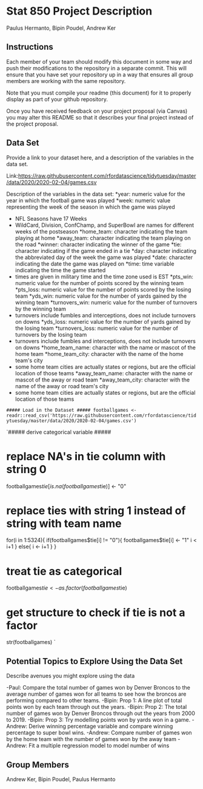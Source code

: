 Stat 850 Project Description
================
Paulus Hermanto, Bipin Poudel, Andrew Ker

## Instructions

Each member of your team should modify this document in some way and
push their modifications to the repository in a separate commit. This
will ensure that you have set your repository up in a way that ensures
all group members are working with the same repository.

Note that you must compile your readme (this document) for it to
properly display as part of your github repository.

Once you have received feedback on your project proposal (via Canvas)
you may alter this README so that it describes your final project
instead of the project proposal.

## Data Set

Provide a link to your dataset here, and a description of the variables
in the data set.

Link:https://raw.githubusercontent.com/rfordatascience/tidytuesday/master/data/2020/2020-02-04/games.csv

Description of the variables in the data set:
*year: numeric value for the year in which the football game was played
*week: numeric value representing the week of the season in which the game was played
  + NFL Seasons have 17 Weeks
  + WildCard, Division, ConfChamp, and SuperBowl are names for different weeks of the postseason
*home_team: character indicating the team playing at home
*away_team: character indicating the team playing on the road
*winner: character indicating the winner of the game
*tie: character indicating if the game ended in a tie
*day: character indicating the abbreviated day of the week the game was played
*date: character indicating the date the game was played on
*time: time variable indicating the time the game started
  + times are given in military time and the time zone used is EST
*pts_win: numeric value for the number of points scored by the winning team
*pts_loss: numeric value for the number of points scored by the losing team
*yds_win: numeric value for the number of yards gained by the winning team
*turnovers_win: numeric value for the number of turnovers by the winning team
  + turnovers include fumbles and interceptions, does not include turnovers on downs
*yds_loss: numeric value for the number of yards gained by the losing team
*turnovers_loss: numeric value for the number of turnovers by the losing team
  + turnovers include fumbles and interceptions, does not include turnovers on downs
*home_team_name: character with the name or mascot of the home team
*home_team_city: character with the name of the home team's city
  + some home team cities are actually states or regions, but are the official location of those teams
*away_team_name: character with the name or mascot of the away or road team
*away_team_city: character with the name of the away or road team's city
  + some home team cities are actually states or regions, but are the official location of those teams
  
`##### Load in the Dataset #####
footballgames <- readr::read_csv('https://raw.githubusercontent.com/rfordatascience/tidytuesday/master/data/2020/2020-02-04/games.csv')`

`##### derive categorical variable #####

# replace NA's in tie column with string 0
footballgames$tie[is.na(footballgames$tie)] <- "0"

# replace ties with string 1 instead of string with team name
for(i in 1:5324){
  if(footballgames$tie[i] != "0"){
    footballgames$tie[i] <- "1"
    i < i+1
  }
  else{
    i <- i+1
  }
}

# treat tie as categorical
footballgames$tie <- as.factor(footballgames$tie)


# get structure to check if tie is not a factor
str(footballgames)
`


## Potential Topics to Explore Using the Data Set

Describe avenues you might explore using the data

-Paul: Compare the total number of games won by Denver Broncos to the average number of games won for all teams to see how the broncos are performing compared to other teams.
-Bipin: Prop 1: A line plot of total points won by each team through out the years.
-Bipin: Prop 2: The total number of games won by Denver Broncos through out the years from 2000 to 2019. 
-Bipin: Prop 3: Try modelling points won by yards won in a game.
-Andrew: Derive winning percentage variable and compare winning percentage to super bowl wins.
-Andrew: Compare number of games won by the home team with the number of games won by the away team
-Andrew: Fit a multiple regression model to model number of wins


## Group Members

Andrew Ker, Bipin Poudel, Paulus Hermanto
